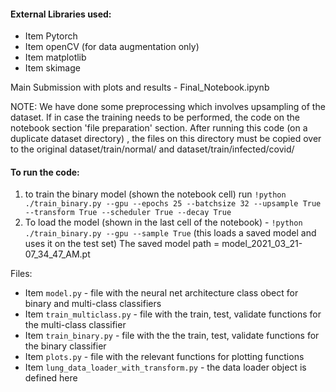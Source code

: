 #### External Libraries used:
- Item  Pytorch 
- Item  openCV (for data augmentation only)
- Item  matplotlib 
- Item  skimage

Main Submission with plots and results - Final_Notebook.ipynb

NOTE: We have done some preprocessing which involves upsampling of the dataset. If in case the training
needs to be performed, the code on the notebook section 'file preparation' section. After running
this code (on a duplicate dataset directory) , the files on this directory must be copied over to the original dataset/train/normal/
and dataset/train/infected/covid/

#### To run the code:
1. to train the binary model (shown the notebook cell) run `!python ./train_binary.py --gpu --epochs 25 --batchsize 32 --upsample True --transform True --scheduler True --decay True`
2. To load the model (shown in the last cell of the notebook) - `!python ./train_binary.py --gpu --sample True` (this loads a saved model and uses it on the test set)
The saved model path = model_2021_03_21-07_34_47_AM.pt

Files:
- Item `model.py` - file with the neural net architecture class obect for binary and multi-class classifiers
- Item  `train_multiclass.py` - file with the train, test, validate functions for the multi-class classifier
- Item  `train_binary.py` - file with the the train, test, validate functions for the binary classifier
- Item  `plots.py` - file with the relevant functions for plotting functions
- Item  `lung_data_loader_with_transform.py` - the data loader object is defined here


